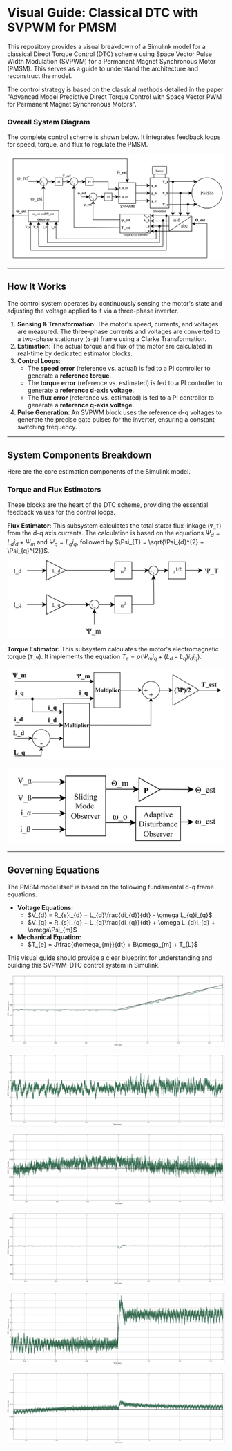 # Visual Guide: Classical DTC with SVPWM for PMSM

This repository provides a visual breakdown of a Simulink model for a classical Direct Torque Control (DTC) scheme using Space Vector Pulse Width Modulation (SVPWM) for a Permanent Magnet Synchronous Motor (PMSM). This serves as a guide to understand the architecture and reconstruct the model.

The control strategy is based on the classical methods detailed in the paper "Advanced Model Predictive Direct Torque Control with Space Vector PWM for Permanent Magnet Synchronous Motors".

### Overall System Diagram

The complete control scheme is shown below. It integrates feedback loops for speed, torque, and flux to regulate the PMSM.

![Overall System Diagram](Images/01_overall_system.png)

---

## How It Works

The control system operates by continuously sensing the motor's state and adjusting the voltage applied to it via a three-phase inverter.

1.  **Sensing & Transformation**: The motor's speed, currents, and voltages are measured. The three-phase currents and voltages are converted to a two-phase stationary (`α-β`) frame using a Clarke Transformation.
2.  **Estimation**: The actual torque and flux of the motor are calculated in real-time by dedicated estimator blocks.
3.  **Control Loops**:
    * The **speed error** (reference vs. actual) is fed to a PI controller to generate a **reference torque**.
    * The **torque error** (reference vs. estimated) is fed to a PI controller to generate a **reference d-axis voltage**.
    * The **flux error** (reference vs. estimated) is fed to a PI controller to generate a **reference q-axis voltage**.
4.  **Pulse Generation**: An SVPWM block uses the reference d-q voltages to generate the precise gate pulses for the inverter, ensuring a constant switching frequency.

---

## System Components Breakdown

Here are the core estimation components of the Simulink model.

### Torque and Flux Estimators

These blocks are the heart of the DTC scheme, providing the essential feedback values for the control loops.

**Flux Estimator:** This subsystem calculates the total stator flux linkage (`Ψ_T`) from the d-q axis currents. The calculation is based on the equations $\Psi_{d} = L_{d}i_{d} + \Psi_{m}$ and $\Psi_{q} = L_{q}i_{q}$, followed by $\Psi_{T} = \sqrt{\Psi_{d}^{2} + \Psi_{q}^{2}}$.

![Flux Estimator](Images/02_flux_estimator.png)

**Torque Estimator:** This subsystem calculates the motor's electromagnetic torque (`T_e`). It implements the equation $T_{e} = p(\Psi_{m}i_{q} + (L_{d} - L_{q})i_{d}i_{q})$.

![Torque Estimator](Images/03_torque_estimator.png)

![Speed & angle Ovserver](Images/ADO_SMO.png)

---

## Governing Equations

The PMSM model itself is based on the following fundamental d-q frame equations.

* **Voltage Equations:**
    * $V_{d} = R_{s}i_{d} + L_{d}\frac{di_{d}}{dt} - \omega L_{q}i_{q}$
    * $V_{q} = R_{s}i_{q} + L_{q}\frac{di_{q}}{dt} + \omega L_{d}i_{d} + \omega\Psi_{m}$
* **Mechanical Equation:**
    * $T_{e} = J\frac{d\omega_{m}}{dt} + B\omega_{m} + T_{L}$

This visual guide should provide a clear blueprint for understanding and building this SVPWM-DTC control system in Simulink.


![Results_1a](Images/7b.png)

![Results_1b](Images/8b.png)

![Results_1c](Images/9b.png)

![Results_2a](Images/10b.png)

![Results_2b](Images/11b.png)

![Results_2c](Images/12b.png)
